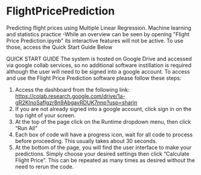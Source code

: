 # FlightPricePrediction
Predicting flight prices using Multiple Linear Regression. Machine learning and statistics practice
-While an overview can be seen by opening "Flight Price Prediction.ipynb" its interactive features will not be active. To use those, access the Quick Start Guide Below



QUICK START GUIDE
	The system is hosted on Google Drive and accessed via google collab services, so no additional software instillation is required although the user will need to be signed into a google account. To access and use the Flight Price Prediction software please follow these steps:
  
1.	Access the dashboard from the following link: https://colab.research.google.com/drive/1a-gR2KlnoSaflgzr8n9AbgavRDUK7nnp?usp=sharin
2.	If you are not already signed into a google account, click sign in on the top right of your screen.
3.	At the top of the page click on the Runtime dropdown menu, then click “Run All”
4.	Each box of code will have a progress icon, wait for all code to process before proceeding. This usually takes about 30 seconds.
5.	At the bottom of the page, you will find the user interface to make your predictions. Simply choose your desired settings then click “Calculate Flight Price”. This can be repeated as many times as desired without the need to rerun the code.
